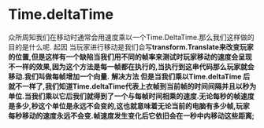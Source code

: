 # Time.deltaTime


众所周知我们在移动时通常会用速度乘以一个Time.DeltaTime.那么我们这样做的目的是什么呢.
 起因 当玩家进行移动是我们会写**transform.Translate来改变玩家的位置,但是这样有一个缺陷当我们用不同的帧率来测试时玩家移动的速度会呈现不一样的效果,因为这个方法是每一帧都在执行的,当执行到这串代码那么玩家就会移动.我们叫做每帧增加一个向量.**
**解决方法 但是当我们乘以Time.deltaTime 后就不一样了,我们知道Time.deltaTime代表上衣帧到当前帧的时间间隔并且以秒为单位.当我们乘以它后我们就得到了一个与每帧时间相乘的速度.无论每秒的帧速度是多少,秒这个单位是永远不会变的,这也就意味着无论当前的电脑有多少帧,玩家每秒移动的速度永远不会变.帧速度发生变化后它依旧会在一秒中内移动这些距离;**

